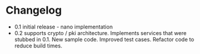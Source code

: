 # Changelog

- 0.1 initial release - nano implementation
- 0.2 supports crypto / pki architecture. Implements services that were stubbed in 0.1. New sample code. Improved test cases. Refactor code to reduce build times. 